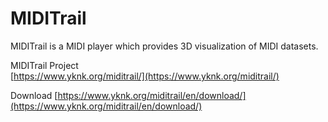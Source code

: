 # MIDITrail

MIDITrail is a MIDI player which provides 3D visualization of MIDI datasets. 

MIDITrail Project  
[https://www.yknk.org/miditrail/](https://www.yknk.org/miditrail/)

Download
[https://www.yknk.org/miditrail/en/download/](https://www.yknk.org/miditrail/en/download/)

